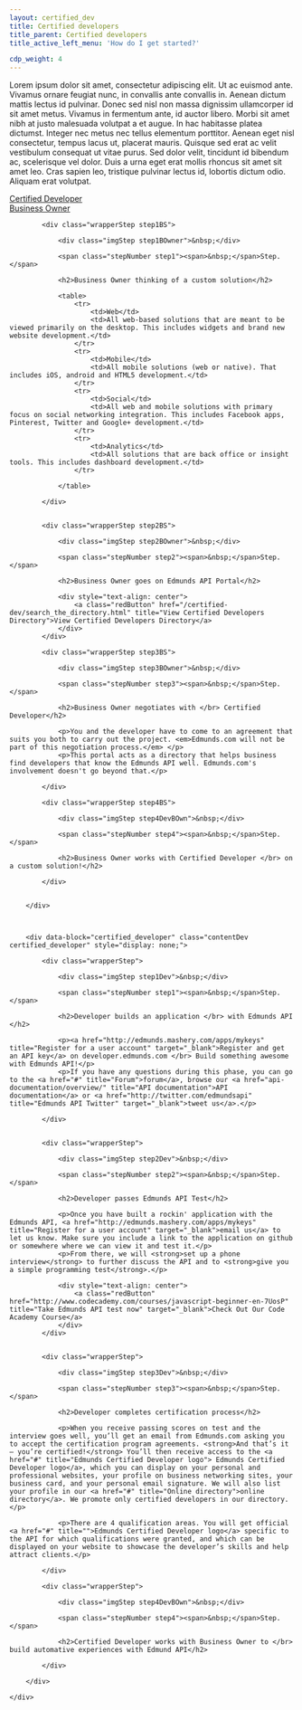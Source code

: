 ```yaml
---
layout: certified_dev
title: Certified developers
title_parent: Certified developers
title_active_left_menu: 'How do I get started?'

cdp_weight: 4
---
```


Lorem ipsum dolor sit amet, consectetur adipiscing elit. Ut ac euismod ante. Vivamus ornare feugiat nunc, in convallis ante convallis in. Aenean dictum mattis lectus id pulvinar. Donec sed nisl non massa dignissim ullamcorper id sit amet metus. Vivamus in fermentum ante, id auctor libero. Morbi sit amet nibh at justo malesuada volutpat a et augue. In hac habitasse platea dictumst. Integer nec metus nec tellus elementum porttitor. Aenean eget nisl consectetur, tempus lacus ut, placerat mauris. Quisque sed erat ac velit vestibulum consequat ut vitae purus. Sed dolor velit, tincidunt id bibendum ac, scelerisque vel dolor. Duis a urna eget erat mollis rhoncus sit amet sit amet leo. Cras sapien leo, tristique pulvinar lectus id, lobortis dictum odio. Aliquam erat volutpat.
<a name="certified_developer">
</a>
<a name="business_owner">
</a>
<div id="menu" class="toggleLinks clearfix ">	
	<div>
		<a href="#certified_developer">Certified Developer</a>
	</div>
	<div>
		<a class="activeToggle" href="#business_owner">Business Owner</a>
	</div>
</div>

<div id="result">
	<div id="content">
		<div data-block="business_owner" class="contentBusOwner business_owner"  style="display: block;">
			
			<div class="wrapperStep step1BS">
			
				<div class="imgStep step1BOwner">&nbsp;</div>
				
				<span class="stepNumber step1"><span>&nbsp;</span>Step.</span>
				
				<h2>Business Owner thinking of a custom solution</h2>
				
				<table>
					<tr>
						<td>Web</td>
						<td>All web-based solutions that are meant to be viewed primarily on the desktop. This includes widgets and brand new website development.</td>
					</tr>
					<tr>
						<td>Mobile</td>
						<td>All mobile solutions (web or native). That includes iOS, android and HTML5 development.</td>
					</tr>
					<tr>
						<td>Social</td>
						<td>All web and mobile solutions with primary focus on social networking integration. This includes Facebook apps, Pinterest, Twitter and Google+ development.</td>
					</tr>
					<tr>
						<td>Analytics</td>
						<td>All solutions that are back office or insight tools. This includes dashboard development.</td>
					</tr>
				
				</table>
			
			</div>
			
			
			<div class="wrapperStep step2BS">
			
				<div class="imgStep step2BOwner">&nbsp;</div>
				
				<span class="stepNumber step2"><span>&nbsp;</span>Step.</span>
				
				<h2>Business Owner goes on Edmunds API Portal</h2>

				<div style="text-align: center">
					<a class="redButton" href="/certified-dev/search_the_directory.html" title="View Certified Developers Directory">View Certified Developers Directory</a>
				</div>
			</div>
			
			<div class="wrapperStep step3BS">
			
				<div class="imgStep step3BOwner">&nbsp;</div>
				
				<span class="stepNumber step3"><span>&nbsp;</span>Step.</span>
				
				<h2>Business Owner negotiates with </br> Certified Developer</h2>
				
				<p>You and the developer have to come to an agreement that suits you both to carry out the project. <em>Edmunds.com will not be part of this negotiation process.</em> </p>
				<p>This portal acts as a directory that helps business find developers that know the Edmunds API well. Edmunds.com's involvement doesn't go beyond that.</p>
				
			</div>
			
			<div class="wrapperStep step4BS">
			
				<div class="imgStep step4DevBOwn">&nbsp;</div>
				
				<span class="stepNumber step4"><span>&nbsp;</span>Step.</span>
				
				<h2>Business Owner works with Certified Developer </br> on a custom solution!</h2>
		
			</div>
			
		
		</div>
		
		
		
		<div data-block="certified_developer" class="contentDev certified_developer" style="display: none;">
			
			<div class="wrapperStep">
			
				<div class="imgStep step1Dev">&nbsp;</div>
				
				<span class="stepNumber step1"><span>&nbsp;</span>Step.</span>
				
				<h2>Developer builds an application </br> with Edmunds API </h2>
				
				<p><a href="http://edmunds.mashery.com/apps/mykeys" title="Register for a user account" target="_blank">Register and get an API key</a> on developer.edmunds.com </br> Build something awesome with Edmunds API!</p>
				<p>If you have any questions during this phase, you can go to the <a href="#" title="Forum">forum</a>, browse our <a href="api-documentation/overview/" title="API documentation">API documentation</a> or <a href="http://twitter.com/edmundsapi" title="Edmunds API Twitter" target="_blank">tweet us</a>.</p>
			
			</div>
			
			
			<div class="wrapperStep">
			
				<div class="imgStep step2Dev">&nbsp;</div>
				
				<span class="stepNumber step2"><span>&nbsp;</span>Step.</span>
				
				<h2>Developer passes Edmunds API Test</h2>
				
				<p>Once you have built a rockin' application with the Edmunds API, <a href="http://edmunds.mashery.com/apps/mykeys" title="Register for a user account" target="_blank">email us</a> to let us know. Make sure you include a link to the application on github or somewhere where we can view it and test it.</p>
				<p>From there, we will <strong>set up a phone interview</strong> to further discuss the API and to <strong>give you a simple programming test</strong>.</p>

				<div style="text-align: center">
					<a class="redButton" href="http://www.codecademy.com/courses/javascript-beginner-en-7UosP" title="Take Edmunds API test now" target="_blank">Check Out Our Code Academy Course</a>
				</div>
			</div>
			
			
			<div class="wrapperStep">
			
				<div class="imgStep step3Dev">&nbsp;</div>
				
				<span class="stepNumber step3"><span>&nbsp;</span>Step.</span>
				
				<h2>Developer completes certification process</h2>
				
				<p>When you receive passing scores on test and the interview goes well, you’ll get an email from Edmunds.com asking you to accept the certification program agreements. <strong>And that’s it – you’re certified!</strong> You’ll then receive access to the <a href="#" title="Edmunds Certified Developer logo"> Edmunds Certified Developer logo</a>, which you can display on your personal and professional websites, your profile on business networking sites, your business card, and your personal email signature. We will also list your profile in our <a href="#" title="Online directory">online directory</a>. We promote only certified developers in our directory.</p>
				
				<p>There are 4 qualification areas. You will get official <a href="#" title="">Edmunds Certified Developer logo</a> specific to the API for which qualifications were granted, and which can be displayed on your website to showcase the developer’s skills and help attract clients.</p>
				
			</div>
			
			<div class="wrapperStep">
			
				<div class="imgStep step4DevBOwn">&nbsp;</div>
				
				<span class="stepNumber step4"><span>&nbsp;</span>Step.</span>
				
				<h2>Certified Developer works with Business Owner to </br> build automative experiences with Edmund API</h2>
				
			</div>
	
		</div>
		
	</div>
</div>

<script type="text/javascript" src="{{ PATH }}/assets/themes/twitter/js/jquery_history/jquery.history.js">
</script>

<script type="text/javascript" src="{{ PATH }}/assets/themes/twitter/js/jquery_history/scriptHistory.js">
</script>

<script type="text/javascript" charset="utf-8">
	/*$(function(){
	
		var currentHash = window.location.hash;
		
 		console.log(currentHash)
 		
		$('#menu').find('div:first a').addClass('activeToggle');
		
		if(currentHash == ''){
		
			//$('#menu').find('a[href="#business_owner"]').addClass('activeToggle');
			console.log('1')
			
		} else {
		
			$('#menu').find('a[href='+ currentHash +']').addClass('activeToggle');
			console.log('2')
			
		}
	});	*/
</script>










